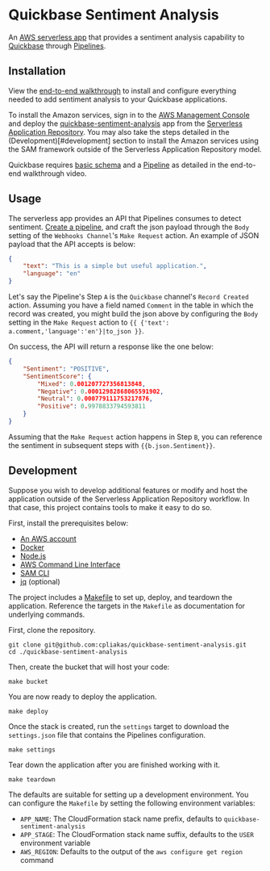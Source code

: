 # Quickbase Sentiment Analysis

An [AWS serverless app](https://docs.aws.amazon.com/serverless-application-model/latest/developerguide/what-is-sam.html) that provides a sentiment analysis capability to [Quickbase](https://www.quickbase.com/) through [Pipelines](https://help.quickbase.com/pipelines/about_quick_base_pipelines.html).

## Installation

View the [end-to-end walkthrough](https://www.youtube.com/watch?v=2QH7PNAFGTY) to install and configure everything needed to add sentiment analysis to your Quickbase applications.

To install the Amazon services, sign in to the [AWS Management Console](https://aws.amazon.com/) and deploy the [quickbase-sentiment-analysis](https://us-east-2.console.aws.amazon.com/lambda/home?region=us-east-2#/create/app?applicationId=arn:aws:serverlessrepo:us-east-2:791865881004:applications/quickbase-sentiment-analysis) app from the [Serverless Application Repository](https://aws.amazon.com/serverless/serverlessrepo/). You may also take the steps detailed in the (Development)[#development] section to install the Amazon services using the SAM framework outside of the Serverless Application Repository model.

Quickbase requires [basic schema](https://help.quickbase.com/user-assistance/adding_child_databases.html) and a [Pipeline](https://help.quickbase.com/pipelines/creating_pipelines.html) as detailed in the end-to-end walkthrough video.

## Usage

The serverless app provides an API that Pipelines consumes to detect sentiment. [Create a pipeline](https://help.quickbase.com/pipelines/creating_pipelines.html), and craft the json payload through the `Body` setting of the `Webhooks Channel`'s `Make Request` action. An example of JSON payload that the API accepts is below:

```json
{
    "text": "This is a simple but useful application.",
    "language": "en"
}
```

Let's say the Pipeline's Step `A` is the `Quickbase` channel's `Record Created` action. Assuming you have a field named `Comment` in the table in which the record was created, you might build the json above by configuring the `Body` setting in the `Make Request` action to `{{ {'text': a.comment,'language':'en'}|to_json }}`.

On success, the API will return a response like the one below:

```json
{
    "Sentiment": "POSITIVE",
    "SentimentScore": {
        "Mixed": 0.001207727356813848,
        "Negative": 0.00012982868065591902,
        "Neutral": 0.000779111753217876,
        "Positive": 0.9978833794593811
    }
}
```

Assuming that the `Make Request` action happens in Step `B`, you can reference the sentiment in subsequent steps with `{{b.json.Sentiment}}`.

## Development

Suppose you wish to develop additional features or modify and host the application outside of the Serverless Application Repository workflow. In that case, this project contains tools to make it easy to do so.

First, install the prerequisites below:

* [An AWS account](https://aws.amazon.com/)
* [Docker](https://docs.docker.com/install)
* [Node.js](https://nodejs.org/en/download/)
* [AWS Command Line Interface](https://docs.aws.amazon.com/cli/latest/userguide/installing.html)
* [SAM CLI](https://aws.amazon.com/serverless/sam/)
* [jq](https://stedolan.github.io/jq/) (optional)

The project includes a [Makefile](Makefile) to set up, deploy, and teardown the application. Reference the targets in the `Makefile` as documentation for underlying commands.

First, clone the repository.

```
git clone git@github.com:cpliakas/quickbase-sentiment-analysis.git
cd ./quickbase-sentiment-analysis
```

Then, create the bucket that will host your code:

```
make bucket
```

You are now ready to deploy the application.

```
make deploy
```

Once the stack is created, run the `settings` target to download the `settings.json` file that contains the Pipelines configuration.

```
make settings
```

Tear down the application after you are finished working with it.

```
make teardown
```

The defaults are suitable for setting up a development environment. You can configure the `Makefile` by setting the following environment variables:

* `APP_NAME`: The CloudFormation stack name prefix, defaults to `quickbase-sentiment-analysis`
* `APP_STAGE`: The CloudFormation stack name suffix, defaults to the `USER` environment variable
* `AWS_REGION`: Defaults to the output of the `aws configure get region` command
